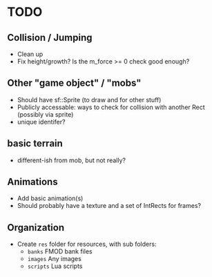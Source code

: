 # TODO

## Collision / Jumping
- Clean up
- Fix height/growth? Is the m_force >= 0 check good enough?

## Other "game object" / "mobs"
- Should have sf::Sprite (to draw and for other stuff)
- Publicly accessable: ways to check for collision with another Rect (possibly via sprite)
- unique identifer?

## basic terrain
- different-ish from mob, but not really?

## Animations
- Add basic animation(s)
- Should probably have a texture and a set of IntRects for frames?

## Organization
- Create `res` folder for resources, with sub folders:
  * `banks` FMOD bank files
  * `images` Any images
  * `scripts` Lua scripts
